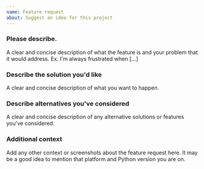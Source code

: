 ```yaml
---
name: Feature request
about: Suggest an idea for this project
---
```


### Please describe.

A clear and concise description of what the feature is and your problem that it would address. Ex. I'm always frustrated when [...]

### Describe the solution you'd like

A clear and concise description of what you want to happen.

### Describe alternatives you've considered

A clear and concise description of any alternative solutions or features you've considered.

### Additional context

Add any other context or screenshots about the feature request here. It may be a good idea to mention that platform and Python version you are on.
